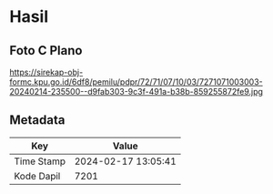 # Hasil

## Foto C Plano

https://sirekap-obj-formc.kpu.go.id/6df8/pemilu/pdpr/72/71/07/10/03/7271071003003-20240214-235500--d9fab303-9c3f-491a-b38b-859255872fe9.jpg


## Metadata

| Key        | Value               |
| ---------- | ------------------- |
| Time Stamp | 2024-02-17 13:05:41 |
| Kode Dapil | 7201                |



